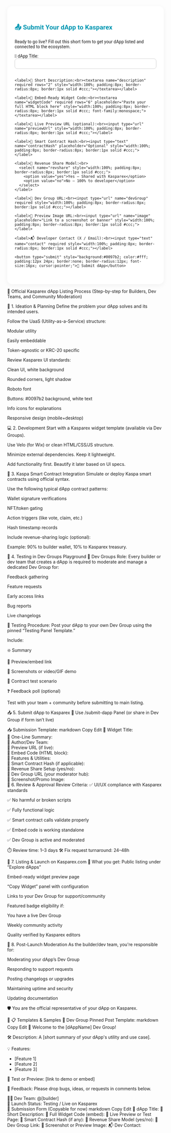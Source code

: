 <div style="background:#fff; border-radius:16px; box-shadow:0 4px 16px rgba(0,0,0,0.05); padding:24px; max-width:700px; margin:auto; font-family:Roboto;">
  <h2 style="color:#0097b2;">📤 Submit Your dApp to Kasparex</h2>
  <p>Ready to go live? Fill out this short form to get your dApp listed and connected to the ecosystem.</p>
  <form id="submitDappForm" style="display:flex; flex-direction:column; gap:16px;">
    <label>🎯 dApp Title:<br><input type="text" name="title" required style="width:100%; padding:8px; border-radius:8px; border:1px solid #ccc;"></label>
    
    <label>📝 Short Description:<br><textarea name="description" required rows="2" style="width:100%; padding:8px; border-radius:8px; border:1px solid #ccc;"></textarea></label>

    <label>🧩 Embed-Ready Widget Code:<br><textarea name="widgetCode" required rows="6" placeholder="Paste your full HTML block here" style="width:100%; padding:8px; border-radius:8px; border:1px solid #ccc; font-family:monospace;"></textarea></label>

    <label>🔗 Live Preview URL (optional):<br><input type="url" name="previewUrl" style="width:100%; padding:8px; border-radius:8px; border:1px solid #ccc;"></label>

    <label>🔐 Smart Contract Hash:<br><input type="text" name="contractHash" placeholder="Optional" style="width:100%; padding:8px; border-radius:8px; border:1px solid #ccc;"></label>

    <label>💸 Revenue Share Model:<br>
      <select name="revshare" style="width:100%; padding:8px; border-radius:8px; border:1px solid #ccc;">
        <option value="yes">Yes – Shared with Kasparex</option>
        <option value="no">No – 100% to developer</option>
      </select>
    </label>

    <label>📂 Dev Group URL:<br><input type="url" name="devGroup" required style="width:100%; padding:8px; border-radius:8px; border:1px solid #ccc;"></label>

    <label>📸 Preview Image URL:<br><input type="url" name="image" placeholder="Link to a screenshot or banner" style="width:100%; padding:8px; border-radius:8px; border:1px solid #ccc;"></label>

    <label>📬 Developer Contact (X / Email):<br><input type="text" name="contact" required style="width:100%; padding:8px; border-radius:8px; border:1px solid #ccc;"></label>

    <button type="submit" style="background:#0097b2; color:#fff; padding:12px 24px; border:none; border-radius:12px; font-size:16px; cursor:pointer;">🚀 Submit dApp</button>
  </form>
</div>

<script>
document.getElementById("submitDappForm").addEventListener("submit", function(event) {
  event.preventDefault();
  alert("✅ Submission received! The Kasparex team will review your dApp within 1–3 days.");
});
</script>


🧩 Official Kasparex dApp Listing Process
(Step-by-step for Builders, Dev Teams, and Community Moderation)

🧱 1. Ideation & Planning
Define the problem your dApp solves and its intended users.

Follow the UaaS (Utility-as-a-Service) structure:

Modular utility

Easily embeddable

Token-agnostic or KRC-20 specific

Review Kasparex UI standards:

Clean UI, white background

Rounded corners, light shadow

Roboto font

Buttons: #0097b2 background, white text

Info icons for explanations

Responsive design (mobile+desktop)

💻 2. Development
Start with a Kasparex widget template (available via Dev Groups).

Use Velo (for Wix) or clean HTML/CSS/JS structure.

Minimize external dependencies. Keep it lightweight.

Add functionality first. Beautify it later based on UI specs.

🔐 3. Kaspa Smart Contract Integration
Simulate or deploy Kaspa smart contracts using official syntax.

Use the following typical dApp contract patterns:

Wallet signature verifications

NFT/token gating

Action triggers (like vote, claim, etc.)

Hash timestamp records

Include revenue-sharing logic (optional):

Example: 90% to builder wallet, 10% to Kasparex treasury.

🧪 4. Testing in Dev Groups Playground
🔧 Dev Groups Role:
Every builder or dev team that creates a dApp is required to moderate and manage a dedicated Dev Group for:

Feedback gathering

Feature requests

Early access links

Bug reports

Live changelogs

🧪 Testing Procedure:
Post your dApp to your own Dev Group using the pinned “Testing Panel Template.”

Include:

❇️ Summary

🔗 Preview/embed link

📸 Screenshots or video/GIF demo

🧪 Contract test scenario

❓ Feedback poll (optional)

Test with your team + community before submitting to main listing.

📤 5. Submit dApp to Kasparex
📩 Use /submit-dapp Panel
(or share in Dev Group if form isn’t live)

📥 Submission Template:
markdown
Copy
Edit
🔹 Widget Title:  
🔹 One-Line Summary:  
🔹 Author/Dev Team:  
🔹 Preview URL (if live):  
🔹 Embed Code (HTML block):  
🔹 Features & Utilities:  
🔹 Smart Contract Hash (if applicable):  
🔹 Revenue Share Setup (yes/no):  
🔹 Dev Group URL (your moderator hub):  
🔹 Screenshot/Promo Image:  
🧾 6. Review & Approval
Review Criteria:
✅ UI/UX compliance with Kasparex standards

✅ No harmful or broken scripts

✅ Fully functional logic

✅ Smart contract calls validate properly

✅ Embed code is working standalone

✅ Dev Group is active and moderated

⏱️ Review time: 1–3 days
🛠️ Fix request turnaround: 24–48h

🚀 7. Listing & Launch on Kasparex.com
📣 What you get:
Public listing under “Explore dApps”

Embed-ready widget preview page

“Copy Widget” panel with configuration

Links to your Dev Group for support/community

Featured badge eligibility if:

You have a live Dev Group

Weekly community activity

Quality verified by Kasparex editors

💬 8. Post-Launch Moderation
As the builder/dev team, you're responsible for:

Moderating your dApp’s Dev Group

Responding to support requests

Posting changelogs or upgrades

Maintaining uptime and security

Updating documentation

🛡️ You are the official representative of your dApp on Kasparex.

📂 📋 Templates & Samples
📌 Dev Group Pinned Post Template:
markdown
Copy
Edit
📌 Welcome to the [dAppName] Dev Group!

🛠️ Description:
A [short summary of your dApp's utility and use case].

💡 Features:
- [Feature 1]
- [Feature 2]
- [Feature 3]

🧪 Test or Preview:
[link to demo or embed]

📩 Feedback:
Please drop bugs, ideas, or requests in comments below.

🧑‍💻 Dev Team: @[builder]  
📅 Launch Status: Testing / Live on Kasparex  
📝 Submission Form (Copyable for now)
markdown
Copy
Edit
🎯 dApp Title:
📝 Short Description:
🧩 Full Widget Code (embed):
🔗 Live Preview or Test Page:
🔐 Smart Contract Hash (if any):
💸 Revenue Share Model (yes/no):
📂 Dev Group Link:
📸 Screenshot or Preview Image:
📬 Dev Contact:
